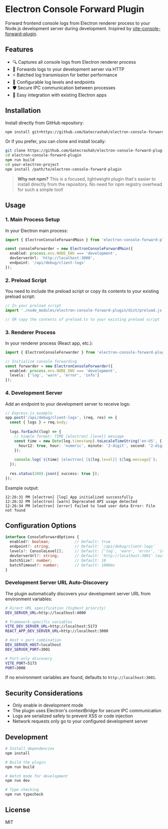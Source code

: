 # Electron Console Forward Plugin

Forward frontend console logs from Electron renderer process to your Node.js development server during development. Inspired by [vite-console-forward-plugin](https://github.com/mitsuhiko/vite-console-forward-plugin).

## Features

- 🔍 Captures all console logs from Electron renderer process
- 📡 Forwards logs to your development server via HTTP
- ⚡ Batched log transmission for better performance
- 🎯 Configurable log levels and endpoints
- 🛡️ Secure IPC communication between processes
- 🔧 Easy integration with existing Electron apps

## Installation

Install directly from GitHub repository:

```bash
npm install git+https://github.com/Gatecrashah/electron-console-forward-plugin.git
```

Or if you prefer, you can clone and install locally:

```bash
git clone https://github.com/Gatecrashah/electron-console-forward-plugin.git
cd electron-console-forward-plugin
npm run build
cd your-electron-project
npm install /path/to/electron-console-forward-plugin
```

> **Why not npm?** This is a focused, lightweight plugin that's easier to install directly from the repository. No need for npm registry overhead for such a simple tool!

## Usage

### 1. Main Process Setup

In your Electron main process:

```typescript
import { ElectronConsoleForwardMain } from 'electron-console-forward-plugin';

const consoleForwarder = new ElectronConsoleForwardMain({
  enabled: process.env.NODE_ENV === 'development',
  devServerUrl: 'http://localhost:3000',
  endpoint: '/api/debug/client-logs'
});
```

### 2. Preload Script

You need to include the preload script or copy its contents to your existing preload script:

```typescript
// In your preload script
import './node_modules/electron-console-forward-plugin/dist/preload.js';

// OR copy the contents of preload.ts to your existing preload script
```

### 3. Renderer Process

In your renderer process (React app, etc.):

```typescript
import { ElectronConsoleForwarder } from 'electron-console-forward-plugin';

// Initialize console forwarding
const forwarder = new ElectronConsoleForwarder({
  enabled: process.env.NODE_ENV === 'development',
  levels: ['log', 'warn', 'error', 'info']
});
```

### 4. Development Server

Add an endpoint to your development server to receive logs:

```typescript
// Express.js example
app.post('/api/debug/client-logs', (req, res) => {
  const { logs } = req.body;
  
  logs.forEach((log) => {
    // Simple format: TIME [electron] [level] message  
    const time = new Date(log.timestamp).toLocaleTimeString('en-US', {
      hour12: true, hour: 'numeric', minute: '2-digit', second: '2-digit'
    });
    
    console.log(`${time} [electron] [${log.level}] ${log.message}`);
  });
  
  res.status(200).json({ success: true });
});
```

Example output:
```
12:26:31 PM [electron] [log] App initialized successfully
12:26:32 PM [electron] [warn] Deprecated API usage detected
12:26:34 PM [electron] [error] Failed to load user data Error: File not found
```

## Configuration Options

```typescript
interface ConsoleForwardOptions {
  enabled?: boolean;           // Default: true
  endpoint?: string;           // Default: '/api/debug/client-logs'
  levels?: ConsoleLevel[];     // Default: ['log', 'warn', 'error', 'info', 'debug']
  devServerUrl?: string;       // Default: 'http://localhost:3001' (auto-discovered from env vars)
  batchSize?: number;          // Default: 10
  batchTimeout?: number;       // Default: 1000ms
}
```

### Development Server URL Auto-Discovery

The plugin automatically discovers your development server URL from environment variables:

```bash
# Direct URL specification (highest priority)
DEV_SERVER_URL=http://localhost:4000

# Framework-specific variables
VITE_DEV_SERVER_URL=http://localhost:5173
REACT_APP_DEV_SERVER_URL=http://localhost:3000

# Host + port combination
DEV_SERVER_HOST=localhost
DEV_SERVER_PORT=3001

# Port-only discovery
VITE_PORT=5173
PORT=3000
```

If no environment variables are found, defaults to `http://localhost:3001`.

## Security Considerations

- Only enable in development mode
- The plugin uses Electron's contextBridge for secure IPC communication
- Logs are serialized safely to prevent XSS or code injection
- Network requests only go to your configured development server

## Development

```bash
# Install dependencies
npm install

# Build the plugin
npm run build

# Watch mode for development
npm run dev

# Type checking
npm run typecheck
```

## License

MIT